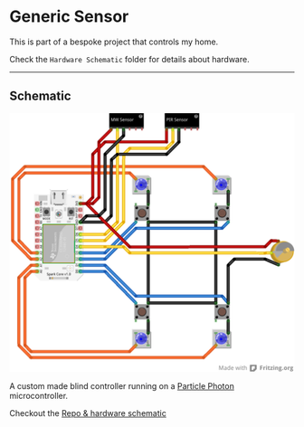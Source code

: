 Generic Sensor
===================

This is part of a bespoke project that controls my home.

Check the `Hardware Schematic` folder for details about hardware.
   

----------


Schematic
-------------


![Schematic](https://raw.githubusercontent.com/dermotos/generic-sensor/master/hardware%20schematic/Schematic-Generic-Sensor.png)

A custom made blind controller running on a [Particle Photon](https://particle.io) microcontroller.

Checkout the [Repo & hardware schematic](http://github.com/dermotos/blind-actor)




